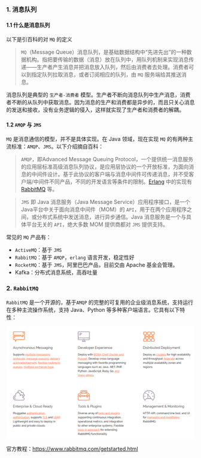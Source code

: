 ### 1. 消息队列

#### 1.1 什么是消息队列

以下是引百科的对 `MQ` 的定义

> `MQ`（Message Queue）消息队列，是基础数据结构中“先进先出”的一种数据机构。指把要传输的数据（消息）放在队列中，用队列机制来实现消息传递——生产者产生消息并把消息放入队列，然后由消费者去处理。消费者可以到指定队列拉取消息，或者订阅相应的队列，由 `MQ` 服务端给其推送消息。

消息队列是典型的 `生产者-消费者` 模型。生产者不断向消息队列中生产消息，消费者不断的从队列中获取消息。因为消息的生产和消费都是异步的，而且只关心消息的发送和接收，没有业务逻辑的侵入，这样就实现了生产者和消费者的解耦。

#### 1.2 `AMQP` 与 `JMS`

`MQ` 是消息通信的模型，并不是具体实现。在 Java 领域，现在实现 `MQ` 的有两种主流标准：`AMQP`、`JMS`。以下介绍摘自百科：

> `AMQP`，即Advanced Message Queuing Protocol，一个提供统一消息服务的应用层标准高级消息队列协议，是应用层协议的一个开放标准，为面向消息的中间件设计。基于此协议的客户端与消息中间件可传递消息，并不受客户端/中间件不同产品，不同的开发语言等条件的限制。[Erlang](https://baike.baidu.com/item/Erlang) 中的实现有 [RabbitMQ](https://baike.baidu.com/item/RabbitMQ) 等。

> `JMS` 即 Java 消息服务（Java Message Service）应用程序接口，是一个Java平台中关于面向消息中间件（MOM）的 `API`，用于在两个应用程序之间，或分布式系统中发送消息，进行异步通信。Java 消息服务是一个与具体平台无关的 `API`，绝大多数 MOM 提供商都对 `JMS` 提供支持。

常见的 `MQ` 产品有：

- `ActiveMQ`：基于 `JMS`
- `RabbitMQ`：基于 `AMQP`，`erlang` 语言开发，稳定性好
- `RocketMQ`：基于 `JMS`，阿里巴巴产品，目前交由 Apache 基金会管理。
- Kafka：分布式消息系统，高吞吐量

### 2. `RabbitMQ`

`RabbitMQ` 是一个开源的，基于`AMQP` 的完整的可复用的企业级消息系统，支持运行在多种主流操作系统，支持 Java、Python 等多种客户端语言。它具有以下特性：

![Snipaste_2020-08-09_10-01-08.png](./assets/Snipaste_2020-08-09_10-01-08.png)

官方教程：https://www.rabbitmq.com/getstarted.html